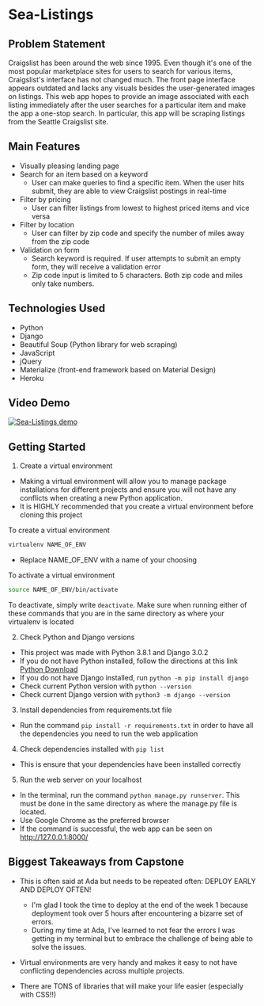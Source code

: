 # Sea-Listings

## Problem Statement

Craigslist has been around the web since 1995. Even though it's one of the most popular marketplace sites for users to search for various items, Craigslist's interface has not changed much. The front page interface appears outdated and lacks any visuals besides the user-generated images on listings. This web app hopes to provide an image associated with each listing immediately after the user searches for a particular item and make the app a one-stop search. In particular, this app will be scraping listings from the Seattle Craigslist site.

## Main Features

- Visually pleasing landing page 
- Search for an item based on a keyword
  - User can make queries to find a specific item. When the user hits submit, they are able to view Craigslist postings in real-time
- Filter by pricing
  - User can filter listings from lowest to highest priced items and vice versa
- Filter by location
  - User can filter by zip code and specify the number of miles away from the zip code
- Validation on form
  - Search keyword is required. If user attempts to submit an empty form, they will receive a validation error
  - Zip code input is limited to 5 characters. Both zip code and miles only take numbers.

## Technologies Used

- Python
- Django
- Beautiful Soup (Python library for web scraping)
- JavaScript
- jQuery
- Materialize (front-end framework based on Material Design)
- Heroku

## Video Demo

[![Sea-Listings demo](http://img.youtube.com/vi/V1VeK434Yro/0.jpg)](http://www.youtube.com/watch?v=V1VeK434Yro)

## Getting Started

1.  Create a virtual environment
- Making a virtual environment will allow you to manage package installations for different projects and ensure you will not have any conflicts when creating a new Python application.
- It is HIGHLY recommended that you create a virtual environment before cloning this project

To create a virtual environment 
```bash
virtualenv NAME_OF_ENV
``` 
- Replace NAME_OF_ENV with a name of your choosing

To activate a virtual environment 
```bash
source NAME_OF_ENV/bin/activate
```
To deactivate, simply write `deactivate`. Make sure when running either of these commands that you are in the same directory as where your virtualenv is located

2.  Check Python and Django versions
- This project was made with Python 3.8.1 and Django 3.0.2
- If you do not have Python installed, follow the directions at this link [Python Download](https://www.python.org/downloads/release/python-381/)
- If you do not have Django installed, run `python -m pip install django`
- Check current Python version with `python --version`
- Check current Django version with `python3 -m django --version`

3.  Install dependencies from requirements.txt file
- Run the command `pip install -r requirements.txt` in order to have all the dependencies you need to run the web application

4.  Check dependencies installed with `pip list`
- This is ensure that your dependencies have been installed correctly

5.  Run the web server on your localhost
- In the terminal, run the command `python manage.py runserver`. This must be done in the same directory as where the manage.py file is located.
- Use Google Chrome as the preferred browser
- If the command is successful, the web app can be seen on http://127.0.0.1:8000/

## Biggest Takeaways from Capstone

- This is often said at Ada but needs to be repeated often: DEPLOY EARLY AND DEPLOY OFTEN!
  - I'm glad I took the time to deploy at the end of the week 1 because deployment took over 5 hours after encountering a bizarre set of errors.
  - During my time at Ada, I've learned to not fear the errors I was getting in my terminal but to embrace the challenge of being able to solve the issues.

- Virtual environments are very handy and makes it easy to not have conflicting dependencies across multiple projects.

- There are TONS of libraries that will make your life easier (especially with CSS!!)
